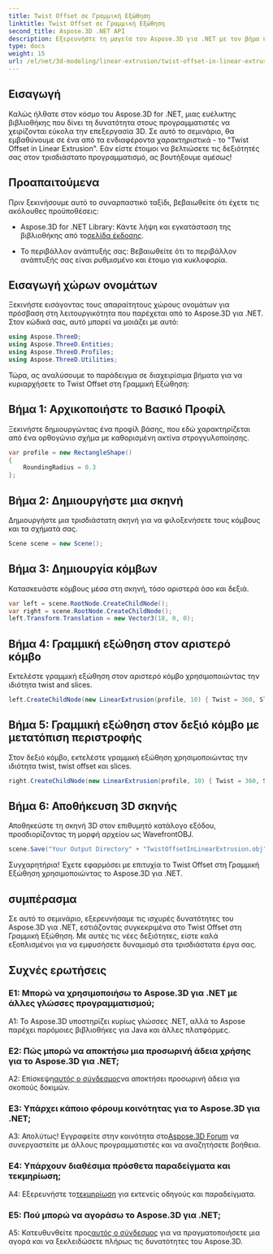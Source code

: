 ```yaml
---
title: Twist Offset σε Γραμμική Εξώθηση
linktitle: Twist Offset σε Γραμμική Εξώθηση
second_title: Aspose.3D .NET API
description: Εξερευνήστε τη μαγεία του Aspose.3D για .NET με τον βήμα προς βήμα οδηγό μας για το Twist Offset στη Γραμμική Εξώθηση. Αναβαθμίστε τα τρισδιάστατα έργα σας χωρίς κόπο.
type: docs
weight: 15
url: /el/net/3d-modeling/linear-extrusion/twist-offset-in-linear-extrusion/
---
```

## Εισαγωγή

Καλώς ήλθατε στον κόσμο του Aspose.3D for .NET, μιας ευέλικτης βιβλιοθήκης που δίνει τη δυνατότητα στους προγραμματιστές να χειρίζονται εύκολα την επεξεργασία 3D. Σε αυτό το σεμινάριο, θα εμβαθύνουμε σε ένα από τα ενδιαφέροντα χαρακτηριστικά - το "Twist Offset in Linear Extrusion". Εάν είστε έτοιμοι να βελτιώσετε τις δεξιότητές σας στον τρισδιάστατο προγραμματισμό, ας βουτήξουμε αμέσως!

## Προαπαιτούμενα

Πριν ξεκινήσουμε αυτό το συναρπαστικό ταξίδι, βεβαιωθείτε ότι έχετε τις ακόλουθες προϋποθέσεις:

-  Aspose.3D for .NET Library: Κάντε λήψη και εγκατάσταση της βιβλιοθήκης από το[σελίδα έκδοσης](https://releases.aspose.com/3d/net/).

- Το περιβάλλον ανάπτυξής σας: Βεβαιωθείτε ότι το περιβάλλον ανάπτυξής σας είναι ρυθμισμένο και έτοιμο για κυκλοφορία.

## Εισαγωγή χώρων ονομάτων

Ξεκινήστε εισάγοντας τους απαραίτητους χώρους ονομάτων για πρόσβαση στη λειτουργικότητα που παρέχεται από το Aspose.3D για .NET. Στον κώδικά σας, αυτό μπορεί να μοιάζει με αυτό:

```csharp
using Aspose.ThreeD;
using Aspose.ThreeD.Entities;
using Aspose.ThreeD.Profiles;
using Aspose.ThreeD.Utilities;
```

Τώρα, ας αναλύσουμε το παράδειγμα σε διαχειρίσιμα βήματα για να κυριαρχήσετε το Twist Offset στη Γραμμική Εξώθηση:

## Βήμα 1: Αρχικοποιήστε το Βασικό Προφίλ

Ξεκινήστε δημιουργώντας ένα προφίλ βάσης, που εδώ χαρακτηρίζεται από ένα ορθογώνιο σχήμα με καθορισμένη ακτίνα στρογγυλοποίησης.

```csharp
var profile = new RectangleShape()
{
    RoundingRadius = 0.3
};
```

## Βήμα 2: Δημιουργήστε μια σκηνή

Δημιουργήστε μια τρισδιάστατη σκηνή για να φιλοξενήσετε τους κόμβους και τα σχήματά σας.

```csharp
Scene scene = new Scene();
```

## Βήμα 3: Δημιουργία κόμβων

Κατασκευάστε κόμβους μέσα στη σκηνή, τόσο αριστερά όσο και δεξιά.

```csharp
var left = scene.RootNode.CreateChildNode();
var right = scene.RootNode.CreateChildNode();
left.Transform.Translation = new Vector3(18, 0, 0);
```

## Βήμα 4: Γραμμική εξώθηση στον αριστερό κόμβο

Εκτελέστε γραμμική εξώθηση στον αριστερό κόμβο χρησιμοποιώντας την ιδιότητα twist and slices.

```csharp
left.CreateChildNode(new LinearExtrusion(profile, 10) { Twist = 360, Slices = 100 });
```

## Βήμα 5: Γραμμική εξώθηση στον δεξιό κόμβο με μετατόπιση περιστροφής

Στον δεξιό κόμβο, εκτελέστε γραμμική εξώθηση χρησιμοποιώντας την ιδιότητα twist, twist offset και slices.

```csharp
right.CreateChildNode(new LinearExtrusion(profile, 10) { Twist = 360, Slices = 100, TwistOffset = new Vector3(3, 0, 0) });
```

## Βήμα 6: Αποθήκευση 3D σκηνής

Αποθηκεύστε τη σκηνή 3D στον επιθυμητό κατάλογο εξόδου, προσδιορίζοντας τη μορφή αρχείου ως WavefrontOBJ.

```csharp
scene.Save("Your Output Directory" + "TwistOffsetInLinearExtrusion.obj", FileFormat.WavefrontOBJ);
```

Συγχαρητήρια! Έχετε εφαρμόσει με επιτυχία το Twist Offset στη Γραμμική Εξώθηση χρησιμοποιώντας το Aspose.3D για .NET.

## συμπέρασμα

Σε αυτό το σεμινάριο, εξερευνήσαμε τις ισχυρές δυνατότητες του Aspose.3D για .NET, εστιάζοντας συγκεκριμένα στο Twist Offset στη Γραμμική Εξώθηση. Με αυτές τις νέες δεξιότητες, είστε καλά εξοπλισμένοι για να εμφυσήσετε δυναμισμό στα τρισδιάστατα έργα σας.

## Συχνές ερωτήσεις

### Ε1: Μπορώ να χρησιμοποιήσω το Aspose.3D για .NET με άλλες γλώσσες προγραμματισμού;

A1: Το Aspose.3D υποστηρίζει κυρίως γλώσσες .NET, αλλά το Aspose παρέχει παρόμοιες βιβλιοθήκες για Java και άλλες πλατφόρμες.

### Ε2: Πώς μπορώ να αποκτήσω μια προσωρινή άδεια χρήσης για το Aspose.3D για .NET;

 Α2: Επίσκεψη[αυτός ο σύνδεσμος](https://purchase.aspose.com/temporary-license/)να αποκτήσει προσωρινή άδεια για σκοπούς δοκιμών.

### Ε3: Υπάρχει κάποιο φόρουμ κοινότητας για το Aspose.3D για .NET;

 Α3: Απολύτως! Εγγραφείτε στην κοινότητα στο[Aspose.3D Forum](https://forum.aspose.com/c/3d/18) να συνεργαστείτε με άλλους προγραμματιστές και να αναζητήσετε βοήθεια.

### Ε4: Υπάρχουν διαθέσιμα πρόσθετα παραδείγματα και τεκμηρίωση;

 A4: Εξερευνήστε το[τεκμηρίωση](https://reference.aspose.com/3d/net/) για εκτενείς οδηγούς και παραδείγματα.

### Ε5: Πού μπορώ να αγοράσω το Aspose.3D για .NET;

 A5: Κατευθυνθείτε προς[αυτός ο σύνδεσμος](https://purchase.aspose.com/buy) για να πραγματοποιήσετε μια αγορά και να ξεκλειδώσετε πλήρως τις δυνατότητες του Aspose.3D.
